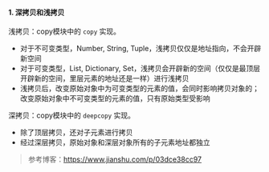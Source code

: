 #### 1. 深拷贝和浅拷贝

浅拷贝：copy模块中的 `copy` 实现。

- 对于不可变类型，Number, String, Tuple，浅拷贝仅仅是地址指向，不会开辟新空间
- 对于可变类型，List,  Dictionary, Set，浅拷贝会开辟新的空间（仅仅是最顶层开辟新的空间，里层元素的地址还是一样）进行浅拷贝
- 浅拷贝后，改变原始对象中为可变类型的元素的值，会同时影响拷贝对象的；改变原始对象中不可变类型的元素的值，只有原始类型受影响



深拷贝：copy模块中的 `deepcopy` 实现。

- 除了顶层拷贝，还对子元素进行拷贝
- 经过深层拷贝，原始对象和深层对象所有的子元素地址都独立 

> 参考博客：https://www.jianshu.com/p/03dce38cc97






